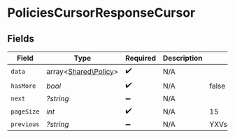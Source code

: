 # PoliciesCursorResponseCursor


## Fields

| Field                                                 | Type                                                  | Required                                              | Description                                           | Example                                               |
| ----------------------------------------------------- | ----------------------------------------------------- | ----------------------------------------------------- | ----------------------------------------------------- | ----------------------------------------------------- |
| `data`                                                | array<[Shared\Policy](../../Models/Shared/Policy.md)> | :heavy_check_mark:                                    | N/A                                                   |                                                       |
| `hasMore`                                             | *bool*                                                | :heavy_check_mark:                                    | N/A                                                   | false                                                 |
| `next`                                                | *?string*                                             | :heavy_minus_sign:                                    | N/A                                                   |                                                       |
| `pageSize`                                            | *int*                                                 | :heavy_check_mark:                                    | N/A                                                   | 15                                                    |
| `previous`                                            | *?string*                                             | :heavy_minus_sign:                                    | N/A                                                   | YXVsdCBhbmQgYSBtYXhpbXVtIG1heF9yZXN1bHRzLol=          |